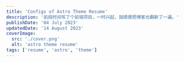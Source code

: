 ```yaml
---
title: 'Configs of Astro Theme Resume'
description: '前段时间写了个前端项目，一时兴起，就顺便把博客也翻新了一遍。'
publishDate: '04 July 2023'
updatedDate: '14 August 2023'
coverImage:
  src: './cover.png'
  alt: 'astro theme resume'
tags: ['resume', 'astro', 'theme']
---
```

